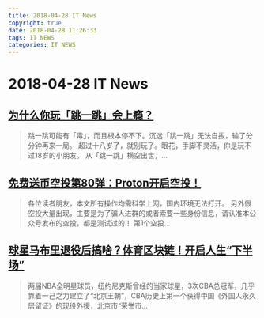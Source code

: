 ```yaml
---
title: 2018-04-28 IT News
copyright: true
date: 2018-04-28 11:26:33
tags: IT NEWS
categories: IT NEWS
---
```

# 2018-04-28 IT News
 ## [为什么你玩「跳一跳」会上瘾？](https://www.jianshu.com/p/3d24163d6470)
 > 跳一跳可能有「毒」，而且根本停不下。沉迷「跳一跳」无法自拔，输了分分钟再来一局。 超过十八岁了，就别玩了。眼花，手脚不灵活，你是玩不过18岁的小朋友。 从「跳一跳」横空出世，...
 ## [免费送币空投第80弹：Proton开启空投！](https://www.jianshu.com/p/60b99ddf4200)
 > 各位读者朋友，本文所有操作均需科学上网，国内环境无法打开。 另外假空投大量出现，主要是为了骗人进群的或者索要一些身份信息，请认准本公众号发布的空投，都是测试过的！ 第1个空投...
 ## [球星马布里退役后搞啥？体育区块链！开启人生“下半场”](https://www.jianshu.com/p/452735780978)
 > 两届NBA全明星球员，纽约尼克斯曾经的当家球星，3次CBA总冠军，几乎靠着一己之力建立了“北京王朝”，CBA历史上第一个获得中国《外国人永久居留证》的现役外援，北京市“荣誉市...

    